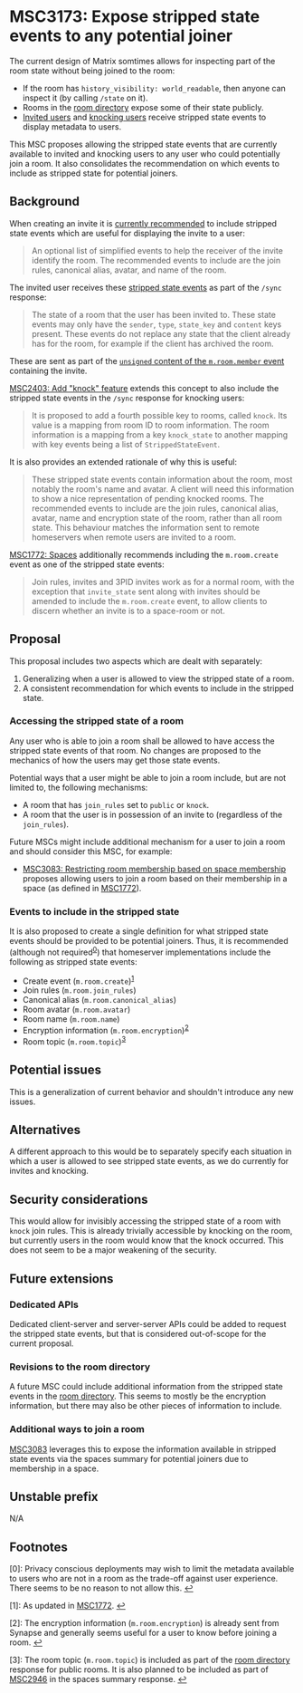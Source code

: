# MSC3173: Expose stripped state events to any potential joiner

The current design of Matrix somtimes allows for inspecting part of the room state
without being joined to the room:

* If the room has `history_visibility: world_readable`, then anyone can inspect
  it (by calling `/state` on it).
* Rooms in the [room directory](https://matrix.org/docs/spec/client_server/latest#get-matrix-client-r0-publicrooms)
  expose some of their state publicly.
* [Invited users](https://matrix.org/docs/spec/server_server/r0.1.4#put-matrix-federation-v2-invite-roomid-eventid)
  and [knocking users](https://github.com/matrix-org/matrix-doc/pull/2403)
  receive stripped state events to display metadata to users.

This MSC proposes allowing the stripped state events that are currently available
to invited and knocking users to any user who could potentially join a room. It
also consolidates the recommendation on which events to include as stripped state
for potential joiners.

## Background

When creating an invite it is [currently recommended](https://matrix.org/docs/spec/server_server/r0.1.4#put-matrix-federation-v2-invite-roomid-eventid)
to include stripped state events which are useful for displaying the invite to a user:

> An optional list of simplified events to help the receiver of the invite identify
> the room. The recommended events to include are the join rules, canonical alias,
> avatar, and name of the room.

The invited user receives these [stripped state events](https://spec.matrix.org/unstable/client-server-api/#get_matrixclientr0sync)
as part of the `/sync` response:

> The state of a room that the user has been invited to. These state events may
> only have the `sender`, `type`, `state_key` and `content` keys present. These
> events do not replace any state that the client already has for the room, for
> example if the client has archived the room.

These are sent as part of the [`unsigned` content of the `m.room.member` event](https://spec.matrix.org/unstable/client-server-api/#mroommember)
containing the invite.

[MSC2403: Add "knock" feature](https://github.com/matrix-org/matrix-doc/pull/2403)
extends this concept to also include the stripped state events in the `/sync` response
for knocking users:

> It is proposed to add a fourth possible key to rooms, called `knock`. Its value
> is a mapping from room ID to room information. The room information is a mapping
> from a key `knock_state` to another mapping with key events being a list of
> `StrippedStateEvent`.

It is also provides an extended rationale of why this is useful:

> These stripped state events contain information about the room, most notably the
> room's name and avatar. A client will need this information to show a nice
> representation of pending knocked rooms. The recommended events to include are the
> join rules, canonical alias, avatar, name and encryption state of the room, rather
> than all room state. This behaviour matches the information sent to remote
> homeservers when remote users are invited to a room.

[MSC1772: Spaces](https://github.com/matrix-org/matrix-doc/pull/1772) additionally
recommends including the `m.room.create` event as one of the stripped state events:

> Join rules, invites and 3PID invites work as for a normal room, with the exception
> that `invite_state` sent along with invites should be amended to include the
> `m.room.create` event, to allow clients to discern whether an invite is to a
> space-room or not.

## Proposal

This proposal includes two aspects which are dealt with separately:

1. Generalizing when a user is allowed to view the stripped state of a room.
2. A consistent recommendation for which events to include in the stripped state.

### Accessing the stripped state of a room

Any user who is able to join a room shall be allowed to have access the stripped
state events of that room. No changes are proposed to the mechanics of how the
users may get those state events.

Potential ways that a user might be able to join a room include, but are not
limited to, the following mechanisms:

* A room that has `join_rules` set to `public` or `knock`.
* A room that the user is in possession of an invite to (regardless of the `join_rules`).

Future MSCs might include additional mechanism for a user to join a room and
should consider this MSC, for example:

* [MSC3083: Restricting room membership based on space membership](https://github.com/matrix-org/matrix-doc/pull/3083)
  proposes allowing users to join a room based on their membership in a space (as defined in
  [MSC1772](https://github.com/matrix-org/matrix-doc/pull/1772)).

### Events to include in the stripped state

It is also proposed to create a single definition for what stripped state events
should be provided to be potential joiners. Thus, it is recommended (although not
required<sup id="a0">[0](#f0)</sup>) that homeserver implementations include the
following as stripped state events:

* Create event (`m.room.create`)<sup id="a1">[1](#f1)</sup>
* Join rules (`m.room.join_rules`)
* Canonical alias (`m.room.canonical_alias`)
* Room avatar (`m.room.avatar`)
* Room name (`m.room.name`)
* Encryption information (`m.room.encryption`)<sup id="a2">[2](#f2)</sup>
* Room topic (`m.room.topic`)<sup id="a3">[3](#f3)</sup>

## Potential issues

This is a generalization of current behavior and shouldn't introduce any new issues.

## Alternatives

A different approach to this would be to separately specify each situation in which
a user is allowed to see stripped state events, as we do currently for invites and
knocking.

## Security considerations

This would allow for invisibly accessing the stripped state of a room with `knock`
join rules. This is already trivially accessible by knocking on the room, but
currently users in the room would know that the knock occurred. This does not
seem to be a major weakening of the security.

## Future extensions

### Dedicated APIs

Dedicated client-server and server-server APIs could be added to request the
stripped state events, but that is considered out-of-scope for the current
proposal.

### Revisions to the room directory

A future MSC could include additional information from the stripped state events
in the [room directory](https://matrix.org/docs/spec/client_server/latest#get-matrix-client-r0-publicrooms).
This seems to mostly be the encryption information, but there may also be other
pieces of information to include.

### Additional ways to join a room

[MSC3083](https://github.com/matrix-org/matrix-doc/pull/3083) leverages this to
expose the information available in stripped state events via the spaces summary
for potential joiners due to membership in a space.

## Unstable prefix

N/A

## Footnotes

<a id="f0"/>[0]: Privacy conscious deployments may wish to limit the metadata
available to users who are not in a room as the trade-off against user experience.
There seems to be no reason to not allow this. [↩](#a0)

<a id="f1"/>[1]: As updated in [MSC1772](https://github.com/matrix-org/matrix-doc/pull/1772). [↩](#a1)

<a id="f2"/>[2]: The encryption information (`m.room.encryption`) is already sent
from Synapse and generally seems useful for  a user to know before joining a room.
[↩](#a2)

<a id="f3"/>[3]: The room topic (`m.room.topic`) is included as part of the
[room directory](https://matrix.org/docs/spec/client_server/latest#get-matrix-client-r0-publicrooms)
response for public rooms. It is also planned to be included as part of [MSC2946](https://github.com/matrix-org/matrix-doc/pull/2946)
in the spaces summary response. [↩](#a3)
